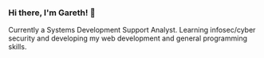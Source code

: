 ### Hi there, I'm Gareth! 👋
Currently a Systems Development Support Analyst. Learning infosec/cyber security and developing my web development and general programming skills.
